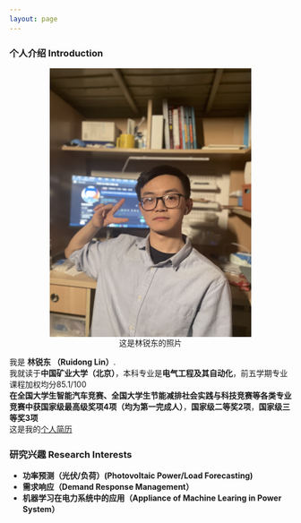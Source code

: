 ```yaml
---
layout: page
---
```


### 个人介绍 Introduction

<div style="display: flex; flex-direction: column; align-items: center;">
  <img src="blogs/web.assets/LinRuidong.jpg" class="floatpic" width="360" height="480" alt="林锐东照片">
  <figcaption style="text-align: center;">这是林锐东的照片</figcaption>
</div>

我是 **林锐东 （Ruidong Lin）**.
<br> 我就读于**中国矿业大学（北京）**，本科专业是**电气工程及其自动化**，前五学期专业课程加权均分85.1/100
<br>**在全国大学生智能汽车竞赛、全国大学生节能减排社会实践与科技竞赛等各类专业竞赛中获国家级最高级奖项4项（均为第一完成人）**，**国家级二等奖2项**，**国家级三等奖3项**
<br>这是我的[个人简历]()


### 研究兴趣 Research Interests 
- **功率预测（光伏/负荷）(Photovoltaic Power/Load Forecasting)**
- **需求响应（Demand Response Management）**
- **机器学习在电力系统中的应用（Appliance of Machine Learing in Power System）**

